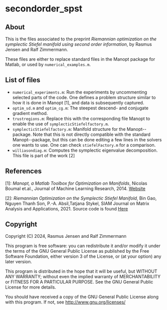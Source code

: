 # secondorder_spst

## About

This is the files associated to the preprint *Riemannian optimization on the symplectic Stiefel manifold using second order information*, by Rasmus Jensen and Ralf Zimmermann.

These files are either to replace standard files in the Manopt package for Matlab, or used by ```numerical_examples.m```. 
 
## List of files
- ```numerical_experiments.m```: Run the experiments by uncommenting selected parts of the code. One defines a problem structure similar to how it is done in Manopt [1], and data is subsequently captured. 
- ```optim_sd.m``` and ```optim_cg.m```: The steepest descend- and conjugate gradient method.
- ```trustregions.m```: Replace this with the corresponding file Manopt to enable the use of  ```symplecticStiefelfactory.m```.
- ```symplecticStiefelfactory.m```: Manifold structure for the Manopt--package. Note that this is not directly compatible with the standard Manopt--package, but this can be done editing a few lines in the solvers one wants to use. One can check ```stiefelFactory.m``` for a comparison. 
- ```williasondiag.m```: Computes the symplectic eigenvalue decomposition. This file is part of the work [2] 

## References
[1]: *Manopt, a Matlab Toolbox for Optimization on Manifolds*, Nicolas Boumal et.al., Journal of Machine Learning Research, 2014. [Website](https://www.manopt.org)

[2]: *Riemannian Optimization on the Symplectic Stiefel Manifold*, Bin Gao, Nguyen Thanh Son, P.-A. Absil,Tatjana Stykel, SIAM Journal on Matrix Analysis and Applications, 2021. Source code is found [Here](https://github.com/opt-gaobin/spopt)

## Copyright

Copyright (C) 2024, Rasmus Jensen and Ralf Zimmermann 

This program is free software: you can redistribute it and/or modify it under the terms of the GNU General Public License as published by the Free Software Foundation, either version 3 of the License, or (at your option) any later version.

This program is distributed in the hope that it will be useful, but WITHOUT ANY WARRANTY; without even the implied warranty of MERCHANTABILITY or FITNESS FOR A PARTICULAR PURPOSE. See the GNU General Public License for more details.

You should have received a copy of the GNU General Public License along with this program. If not, see http://www.gnu.org/licenses/